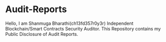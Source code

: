 # Audit-Reports

Hello, I am Shanmuga Bharathi(ch13fd357r0y3r) Independent Blockchain/Smart Contracts Security Auditor. This Repository contains my Public Disclosure of Audit Reports.
